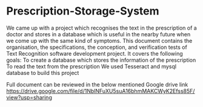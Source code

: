 # Prescription-Storage-System
We came up with a project which recognises the text in the prescription of a doctor and stores in a database which is useful in the nearby future when we come up with the same kind of symptoms.
This document contains the organisation, the specifications, the conception, and verification tests of Text Recognition software development project.
It covers the following goals:
To create a database which stores the information of the prescription 
To read the text from the prescription
We used Tesseract and mysql database to build this project 

Full document can be reviewed in the below mentioned Google drive link 
https://drive.google.com/file/d/1NblNFuXU5suA16bhmMAKCWyK2Efss85F/view?usp=sharing

